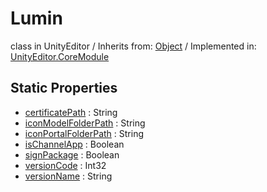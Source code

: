 # Lumin
class in UnityEditor
 / Inherits from: <a href="https://docs.unity3d.com/6000.0/Documentation/ScriptReference/Object.html">Object</a> / Implemented in: <a href="https://docs.unity3d.com/6000.0/Documentation/ScriptReference/UnityEditor.CoreModule.html">UnityEditor.CoreModule</a>

## Static Properties
- <a href="https://docs.unity3d.com/6000.0/Documentation/ScriptReference/Lumin-certificatePath.html">certificatePath</a> : String
- <a href="https://docs.unity3d.com/6000.0/Documentation/ScriptReference/Lumin-iconModelFolderPath.html">iconModelFolderPath</a> : String
- <a href="https://docs.unity3d.com/6000.0/Documentation/ScriptReference/Lumin-iconPortalFolderPath.html">iconPortalFolderPath</a> : String
- <a href="https://docs.unity3d.com/6000.0/Documentation/ScriptReference/Lumin-isChannelApp.html">isChannelApp</a> : Boolean
- <a href="https://docs.unity3d.com/6000.0/Documentation/ScriptReference/Lumin-signPackage.html">signPackage</a> : Boolean
- <a href="https://docs.unity3d.com/6000.0/Documentation/ScriptReference/Lumin-versionCode.html">versionCode</a> : Int32
- <a href="https://docs.unity3d.com/6000.0/Documentation/ScriptReference/Lumin-versionName.html">versionName</a> : String

